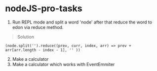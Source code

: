 # nodeJS-pro-tasks
1. Run REPL mode and split a word 'node' after that reduce the word to edon via reduce method.
  >Solution
  ```
  (node.split('').reduce((prev, curr, index, arr) => prev + arr[arr.length - index - 1], '' ))
  ```
2. Make a calculator
3. Make a calculator which works with EventEmmiter